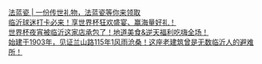   
[法蓝瓷 | 一份传世礼物，法蓝瓷等你来领取](http://www.dianyue.me/archives/002/o04ff11svdllz5ji/)  
[临沂球迷打卡必来！享世界杯狂欢盛宴、赢海量好礼！](http://www.dianyue.me/archives/776/5w10f789iy9xbpxh/)  
[世界杯夜宵被临沂这家店承包了！地道美食&amp;逆天福利吃嗨全场！](http://www.dianyue.me/archives/760/skmo7xzotaiootk5/)  
[始建于1903年，见证兰山路115年1风雨沧桑！这座老建筑曾是无数临沂人的避难所！](http://www.dianyue.me/archives/234/1tzfgm5hejoxvoly/)